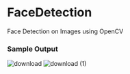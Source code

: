 # FaceDetection
Face Detection on Images using OpenCV


### Sample Output

![download](https://github.com/user-attachments/assets/13d5b2ab-c91d-4ac3-ab6c-c6f54ea291be)
![download (1)](https://github.com/user-attachments/assets/08d66b3d-9c7b-4572-b40f-4e3a9aa6d0e2)
